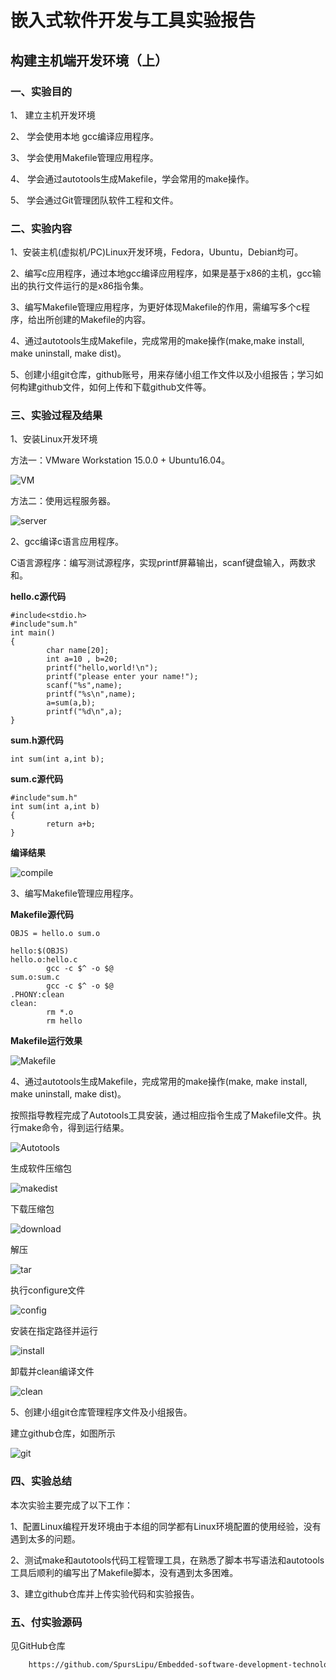 # 嵌入式软件开发与工具实验报告
## 构建主机端开发环境（上）
### 一、实验目的
1、	建立主机开发环境

2、	学会使用本地 gcc编译应用程序。

3、	学会使用Makefile管理应用程序。

4、	学会通过autotools生成Makefile，学会常用的make操作。

5、	学会通过Git管理团队软件工程和文件。

### 二、实验内容
1、安装主机(虚拟机/PC)Linux开发环境，Fedora，Ubuntu，Debian均可。

2、编写c应用程序，通过本地gcc编译应用程序，如果是基于x86的主机，gcc输出的执行文件运行的是x86指令集。

3、编写Makefile管理应用程序，为更好体现Makefile的作用，需编写多个c程序，给出所创建的Makefile的内容。

4、通过autotools生成Makefile，完成常用的make操作(make,make install, make uninstall, make dist)。

5、创建小组git仓库，github账号，用来存储小组工作文件以及小组报告；学习如何构建github文件，如何上传和下载github文件等。

### 三、实验过程及结果
1、安装Linux开发环境

方法一：VMware Workstation 15.0.0 + Ubuntu16.04。

![VM](https://github.com/SpursLipu/Embedded-software-development-technology-and-tools-/blob/master/coursework1/images/VM.png)

方法二：使用远程服务器。

![server](https://github.com/SpursLipu/Embedded-software-development-technology-and-tools-/blob/master/coursework1/images/server.png)

2、gcc编译c语言应用程序。

C语言源程序：编写测试源程序，实现printf屏幕输出，scanf键盘输入，两数求和。

**hello.c源代码**
```
#include<stdio.h>
#include"sum.h"
int main()
{
        char name[20];
        int a=10 , b=20;
        printf("hello,world!\n");
        printf("please enter your name!");
        scanf("%s",name);
        printf("%s\n",name);
        a=sum(a,b);
        printf("%d\n",a);
}
```
**sum.h源代码**
```
int sum(int a,int b);

```
**sum.c源代码**
```
#include"sum.h"
int sum(int a,int b)
{
        return a+b;
}
```
**编译结果**

![compile](https://github.com/SpursLipu/Embedded-software-development-technology-and-tools-/blob/master/coursework1/images/compile.png)

3、编写Makefile管理应用程序。

**Makefile源代码**

```
OBJS = hello.o sum.o
  
hello:$(OBJS)
hello.o:hello.c
        gcc -c $^ -o $@
sum.o:sum.c
        gcc -c $^ -o $@
.PHONY:clean
clean:
        rm *.o
        rm hello
```
**Makefile运行效果**

![Makefile](https://github.com/SpursLipu/Embedded-software-development-technology-and-tools-/blob/master/coursework1/images/Makefile.png)

4、通过autotools生成Makefile，完成常用的make操作(make, make install, make uninstall, make dist)。

按照指导教程完成了Autotools工具安装，通过相应指令生成了Makefile文件。执行make命令，得到运行结果。

![Autotools](https://github.com/SpursLipu/Embedded-software-development-technology-and-tools-/blob/master/coursework1/images/autotools.png)

生成软件压缩包

![makedist](https://github.com/SpursLipu/Embedded-software-development-technology-and-tools-/blob/master/coursework1/images/makedist.png)

下载压缩包

![download](https://github.com/SpursLipu/Embedded-software-development-technology-and-tools-/blob/master/coursework1/images/download.png)

解压

![tar](https://github.com/SpursLipu/Embedded-software-development-technology-and-tools-/blob/master/coursework1/images/tar.png)

执行configure文件

![config](https://github.com/SpursLipu/Embedded-software-development-technology-and-tools-/blob/master/coursework1/images/config.png)

安装在指定路径并运行

![install](https://github.com/SpursLipu/Embedded-software-development-technology-and-tools-/blob/master/coursework1/images/install.png)

卸载并clean编译文件

![clean](https://github.com/SpursLipu/Embedded-software-development-technology-and-tools-/blob/master/coursework1/images/uninstall.png)

5、创建小组git仓库管理程序文件及小组报告。

建立github仓库，如图所示

![git](https://github.com/SpursLipu/Embedded-software-development-technology-and-tools-/blob/master/coursework1/images/git.png)

### 四、实验总结

本次实验主要完成了以下工作：

1、配置Linux编程开发环境由于本组的同学都有Linux环境配置的使用经验，没有遇到太多的问题。

2、测试make和autotools代码工程管理工具，在熟悉了脚本书写语法和autotools工具后顺利的编写出了Makefile脚本，没有遇到太多困难。

3、建立github仓库并上传实验代码和实验报告。

### 五、付实验源码
见GitHub仓库
```bash
    https://github.com/SpursLipu/Embedded-software-development-technology-and-tools-
```